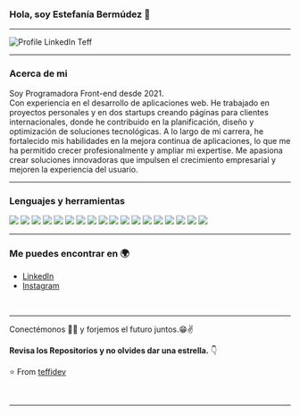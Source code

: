 ### Hola, soy Estefanía Bermúdez 👋
---

![Profile LinkedIn Teff](https://github.com/user-attachments/assets/acbbb7ed-8f33-4a6b-8686-f1706e71d655)

---

### Acerca de mi

Soy Programadora Front-end desde 2021.
<br />
Con experiencia en el desarrollo de aplicaciones web. He trabajado en proyectos personales y en dos startups creando páginas para clientes internacionales, donde he contribuido en la planificación, diseño y optimización de soluciones tecnológicas. A lo largo de mi carrera, he fortalecido mis habilidades en la mejora continua de aplicaciones, lo que me ha permitido crecer profesionalmente y ampliar mi expertise. Me apasiona crear soluciones innovadoras que impulsen el crecimiento empresarial y mejoren la experiencia del usuario.

---

### Lenguajes y herramientas

<img src = "https://img.shields.io/badge/-HTML5-E34F26?style=flat&logo=html5&logoColor=white"> <img src = "https://img.shields.io/badge/-CSS3-1572B6?style=flat&logo=css3&logoColor=white">
<img src="https://img.shields.io/badge/-Bootstrap-563D7C?style=flat&logo=bootstrap&logoColor=white">
<img src="https://img.shields.io/badge/-JavaScript-eed718?style=flat&logo=javascript&logoColor=ffffff">
<img src="https://img.shields.io/badge/-Sass-cc6699?style=flat&logo=sass&logoColor=ffffff">
<img src="https://img.shields.io/badge/-React-000000?style=flat&logo=react&logoColor=00c8ff">
<img src="https://img.shields.io/badge/-MongoDB-4DB33D?style=flat&logo=mongodb&logoColor=FFFFFF">
<img src="https://img.shields.io/badge/-GraphQL-e535ab?style=flat&logo=graphql&logoColor=FFFFFF">
<img src="https://img.shields.io/badge/-MySQL-F29111?style=flat&logo=mysql&logoColor=FFFFFF">
<img src="https://img.shields.io/badge/-Express.js-787878?style=flat">
<img src="https://img.shields.io/badge/-Node.js-3C873A?style=flat&logo=Node.js&logoColor=white">
<img src="https://img.shields.io/badge/-Firebase-FFA611?style=flat&logo=firebase&logoColor=FFFFFF">
<img src="http://img.shields.io/badge/-Google%20Cloud%20Platform-4285F4?style=flat&logo=google%20cloud&logoColor=white">
<img src="https://img.shields.io/badge/-Progressive Web Apps-5A0FC8?style=flat">
<img src="http://img.shields.io/badge/-Git-F1502F?style=flat&logo=git&logoColor=FFFFFF">
<img src="http://img.shields.io/badge/-Github-000000?style=flat&logo=github&logoColor=FFFFFF">
<img src="http://img.shields.io/badge/-VS%20Code-007ACC?style=flat&logo=visual%20studio%20code&logoColor=white">
<img src="http://img.shields.io/badge/-Vercel-black?style=flat&logo=vercel&logoColor=white">

---

### Me puedes encontrar en 🌍
- [LinkedIn](https://www.linkedin.com/in/teffidev/)
- [Instagram](https://www.instagram.com/teffi_dev/)

<br/>

---

Conectémonos 👨‍💻 y forjemos el futuro juntos.😁✌

**Revisa los Repositorios y no olvides dar una estrella.** 👇

:star: From [teffidev](https://github.com/teffidev/teffidev)

<br />

---

